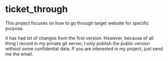 # ticket_through
This project focuses on how to go through target website for specific purpose.

It has had lot of changes from the first version. However, because of all thing I record in my private git
server, I only publish the public version without some confidential data. If you are interested in my project,
just send me the email.
